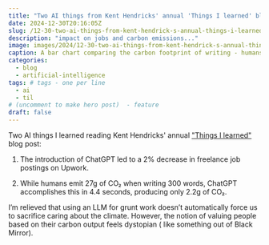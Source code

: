 ```yaml
---
title: "Two AI things from Kent Hendricks' annual 'Things I learned' blog"
date: 2024-12-30T20:16:05Z
slug: /12-30-two-ai-things-from-kent-hendrick-s-annual-things-i-learned-blog/
description: "impact on jobs and carbon emissions..."
image: images/2024/12-30-two-ai-things-from-kent-hendrick-s-annual-things-i-learned-blog.png
caption: A bar chart comparing the carbon footprint of writing - humans (inc devices) vs AI
categories:
  - blog
  - artificial-intelligence
tags: # tags - one per line
  - ai
  - til    
# (uncomment to make hero post)  - feature
draft: false
---
```

Two AI things I learned reading Kent Hendricks' annual ["Things I learned"](https://kenthendricks.com/52-things-i-learned-in-2024/) blog post:


1. The introduction of ChatGPT led to a 2% decrease in freelance job postings on Upwork.

2. While humans emit 27g of CO₂ when writing 300 words, ChatGPT accomplishes this in 4.4 seconds, producing only 2.2g of CO₂. 



I’m relieved that using an LLM for grunt work doesn’t automatically force us to sacrifice caring about the climate. However, the notion of valuing people based on their carbon output feels dystopian ( like something out of Black Mirror).
